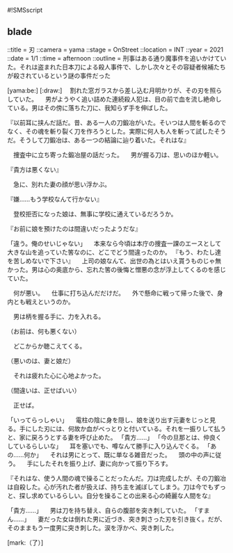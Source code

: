 #!SMSscript

## blade

::title = 刃
::camera = yama
::stage = OnStreet
::location = INT
::year = 2021
::date = 1/1
::time = afternoon
::outline = 刑事はある通り魔事件を追いかけていた。それは盗まれた日本刀による殺人事件で、しかし次々とその容疑者候補たちが殺されているという謎の事件だった

[yama:be:]
[:draw:]
　割れた窓ガラスから差し込む月明かりが、その刃を照らしていた。
　男がようやく追い詰めた連続殺人犯は、目の前で血を流し絶命している。男はその傍に落ちた刀に、我知らず手を伸ばした。

『以前耳に挟んだ話だ。昔、ある一人の刀鍛冶がいた。そいつは人間を斬るのでなく、その魂を斬り裂く刀を作ろうとした。実際に何人も人を斬って試したそうだ。そうして刀鍛冶は、ある一つの結論に辿り着いた。それはな』

　捜査中に立ち寄った鍛冶屋の話だった。
　男が握る刀は、思いのほか軽い。

『貴方は悪くない』

　急に、別れた妻の顔が思い浮かぶ。

『嫌……もう学校なんて行かない』

　登校拒否になった娘は、無事に学校に通えているだろうか。

『お前に娘を預けたのは間違いだったようだな』

「違う。俺のせいじゃない」
　本来なら今頃は本庁の捜査一課のエースとして大きな山を追っていた筈なのに、どこでどう間違ったのか。
『もう、わたし達を苦しめないで下さい』
　上司の娘なんて、出世の為とはいえ貰うものじゃ無かった。男は心の奥底から、忘れた筈の後悔と憎悪の念が浮上してくるのを感じていた。

　何が悪い。
　仕事に打ち込んだだけだ。
　外で懸命に戦って帰った後で、身内とも戦えというのか。

　男は柄を握る手に、力を入れる。

（お前は、何も悪くない）

　どこからか聴こえてくる。

（悪いのは、妻と娘だ）

　それは疲れた心に心地よかった。

（間違いは、正せばいい）

　正せば。

「いってらっしゃい」
　電柱の陰に身を隠し、娘を送り出す元妻をじっと見る。手にした刃には、何故か血がべっとりと付いている。それを一振りして払うと、家に戻ろうとする妻を呼び止めた。
「貴方……」
「今の旦那とは、仲良くしているらしいな」
　耳を塞いでも、噂なんて勝手に入り込んでくる。
「あの……何か」
　それは男にとって、既に単なる雑音だった。
　頭の中の声に従う。
　手にしたそれを振り上げ、妻に向かって振り下ろす。

『それはな、使う人間の魂で操ることだったんだ。刀は完成したが、その刀鍛冶は自殺した。心が汚れた者が扱えば、持ち主を滅ぼしてしまう。刀は今でもずっと、探し求めているらしい。自分を操ることの出来る心の綺麗な人間をな』

「貴方……」
　男は刀を持ち替え、自らの腹部を突き刺していた。
「すまん……」
　妻だった女は倒れた男に近づき、突き刺さった刃を引き抜く。だが、そのままもう一度男に突き刺した。涙を浮かべ、突き刺した。

[mark:（了）]
